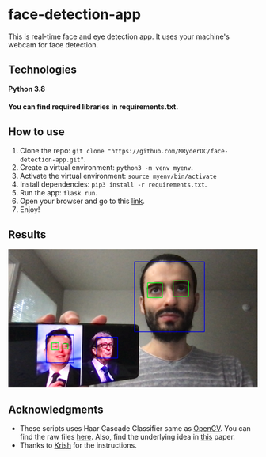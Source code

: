 # face-detection-app

This is real-time face and eye detection app. It uses your machine's webcam for face detection.

## Technologies

**Python 3.8**
#### You can find required libraries in requirements.txt.

## How to use
1. Clone the repo: ``` git clone "https://github.com/MRyderOC/face-detection-app.git" ```.
2. Create a virtual environment: ```python3 -m venv myenv```.
3. Activate the virtual environment: ```source myenv/bin/activate```
4. Install dependencies: ```pip3 install -r requirements.txt```.
5. Run the app: ```flask run```.
6. Open your browser and go to this [link](http://127.0.0.1:5000/).
7. Enjoy!

## Results

![Result image](./sample_image.png)

## Acknowledgments

* These scripts uses Haar Cascade Classifier same as [OpenCV](https://opencv.org/). You can find the raw files [here](https://github.com/opencv/opencv/tree/master/data/haarcascades). Also, find the underlying idea in [this](https://www.cs.cmu.edu/~efros/courses/LBMV07/Papers/viola-cvpr-01.pdf) paper.
* Thanks to [Krish](https://github.com/krishnaik06) for the instructions.
